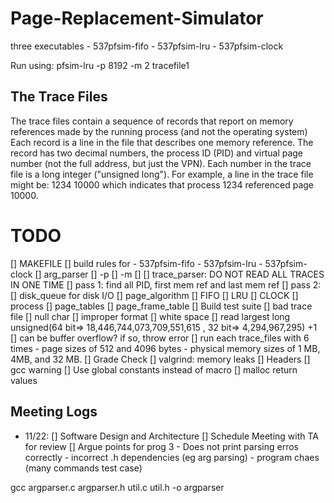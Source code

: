 # Page-Replacement-Simulator

three executables - 537pfsim-fifo - 537pfsim-lru - 537pfsim-clock

Run using: pfsim-lru -p 8192 -m 2 tracefile1

## The Trace Files

The trace files contain a sequence of records that report on memory references made by the running process (and not the operating system) Each record is a line in the file that describes one memory reference. The record has two decimal numbers, the process ID (PID) and virtual page number (not the full address, but just the VPN). Each number in the trace file is a long integer ("unsigned long"). For example, a line in the trace file might be:
1234 10000
which indicates that process 1234 referenced page 10000.

# TODO

[] MAKEFILE
[] build rules for - 537pfsim-fifo - 537pfsim-lru - 537pfsim-clock
[] arg_parser
[] -p
[] -m
[] <tracefile>
[] trace_parser: DO NOT READ ALL TRACES IN ONE TIME
[] pass 1: find all PID, first mem ref and last mem ref
[] pass 2:
[] disk_queue for disk I/O
[] page_algorithm
[] FIFO
[] LRU
[] CLOCK
[] process
[] page_tables
[] page_frame_table
[] Build test suite
[] bad trace file
[] null char
[] improper format
[] white space
[] read largest long unsigned(64 bit=> 18,446,744,073,709,551,615 , 32 bit=> 4,294,967,295) +1  
 [] can be buffer overflow? if so, throw error
[] run each trace_files with 6 times - page sizes of 512 and 4096 bytes - physical memory sizes of 1 MB, 4MB, and 32 MB.
[] Grade Check
[] valgrind: memory leaks
[] Headers
[] gcc warning
[] Use global constants instead of macro
[] malloc return values

## Meeting Logs

- 11/22:
  [] Software Design and Architecture
  [] Schedule Meeting with TA for review
  [] Argue points for prog 3 - Does not print parsing erros correctly - incorrect .h dependencies (eg arg parsing) - program chaes (many commands test case)

gcc argparser.c argparser.h util.c util.h -o argparser
